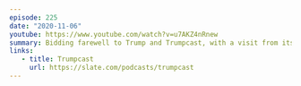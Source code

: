 ```yaml
---
episode: 225
date: "2020-11-06"
youtube: https://www.youtube.com/watch?v=u7AKZ4nRnew
summary: Bidding farewell to Trump and Trumpcast, with a visit from its esteemed host
links:
   - title: Trumpcast
     url: https://slate.com/podcasts/trumpcast
---
```

